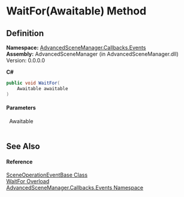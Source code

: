 # WaitFor(Awaitable) Method




## Definition
**Namespace:** <a href="N_AdvancedSceneManager_Callbacks_Events">AdvancedSceneManager.Callbacks.Events</a>  
**Assembly:** AdvancedSceneManager (in AdvancedSceneManager.dll) Version: 0.0.0.0

**C#**
``` C#
public void WaitFor(
	Awaitable awaitable
)
```



#### Parameters
<dl><dt>  Awaitable</dt><dd> </dd></dl>

## See Also


#### Reference
<a href="T_AdvancedSceneManager_Callbacks_Events_SceneOperationEventBase">SceneOperationEventBase Class</a>  
<a href="Overload_AdvancedSceneManager_Callbacks_Events_SceneOperationEventBase_WaitFor">WaitFor Overload</a>  
<a href="N_AdvancedSceneManager_Callbacks_Events">AdvancedSceneManager.Callbacks.Events Namespace</a>  
